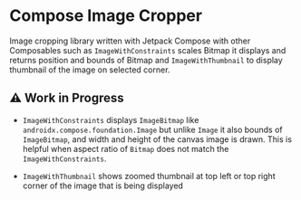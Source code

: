 # Compose Image Cropper

Image cropping library written with Jetpack Compose with other Composables such
as `ImageWithConstraints` scales Bitmap it displays and returns position and bounds of Bitmap
and `ImageWithThumbnail` to display thumbnail of the image on selected corner.

## ⚠️ Work in Progress

* `ImageWithConstraints`  displays `ImageBitmap` like `androidx.compose.foundation.Image`
  but unlike `Image` it also bounds of `ImageBitmap`, and width and height of the canvas image is
  drawn. This is helpful when aspect ratio of `Bitmap` does not match the `ImageWithConstraints`.

* `ImageWithThumbnail` shows zoomed thumbnail at top left or top right corner of the image that is
  being displayed

